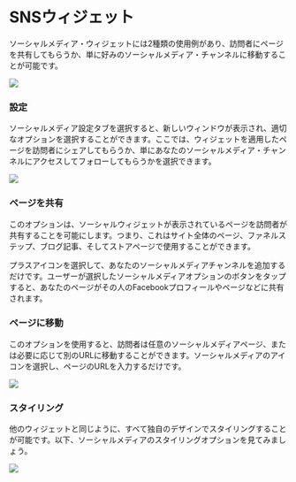 # SNSウィジェット

ソーシャルメディア・ウィジェットには2種類の使用例があり、訪問者にページを共有してもらうか、単に好みのソーシャルメディア・チャンネルに移動することが可能です。

![](https://1369750374-files.gitbook.io/~/files/v0/b/gitbook-x-prod.appspot.com/o/spaces%2FWQDl1MvGQxbiNyVOzW8v%2Fuploads%2F1NXSbSxs24CL86XMxTR4%2Fsocial%20media.PNG?alt=media\&token=d4f46331-f17a-447b-be81-ceaedceab06b)

### 設定

ソーシャルメディア設定タブを選択すると、新しいウィンドウが表示され、適切なオプションを選択することができます。ここでは、ウィジェットを適用したページを訪問者にシェアしてもらうか、単にあなたのソーシャルメディア・チャンネルにアクセスしてフォローしてもらうかを選択できます。

![](https://1369750374-files.gitbook.io/~/files/v0/b/gitbook-x-prod.appspot.com/o/spaces%2FWQDl1MvGQxbiNyVOzW8v%2Fuploads%2FkIkDOdk2pPl0b3iIEdtM%2Fsocial%20media%20element%20settings.PNG?alt=media\&token=67e5a84b-0f09-4a19-ae5b-dbce20bbeeba)

### ページを共有

このオプションは、ソーシャルウィジェットが表示されているページを訪問者が共有することを可能にします。つまり、これはサイト全体のページ、ファネルステップ、ブログ記事、そしてストアページで使用することができます。

プラスアイコンを選択して、あなたのソーシャルメディアチャンネルを追加するだけです。ユーザーが選択したソーシャルメディアオプションのボタンをタップすると、あなたのページがその人のFacebookプロフィールやページなどに共有されます。

### ページに移動

このオプションを使用すると、訪問者は任意のソーシャルメディアページ、または必要に応じて別のURLに移動することができます。ソーシャルメディアのアイコンを選択し、ページのURLを入力するだけです。

![](https://1369750374-files.gitbook.io/~/files/v0/b/gitbook-x-prod.appspot.com/o/spaces%2FWQDl1MvGQxbiNyVOzW8v%2Fuploads%2FR6YrvMbc3PY8SJsyICdv%2Fsocial%20media%20go%20to.PNG?alt=media\&token=fb5e4626-b78b-4511-9d37-f7cf3ccac2ec)

### スタイリング

他のウィジェットと同じように、すべて独自のデザインでスタイリングすることが可能です。以下、ソーシャルメディアのスタイリングオプションを見てみましょう。

![](https://1369750374-files.gitbook.io/~/files/v0/b/gitbook-x-prod.appspot.com/o/spaces%2FWQDl1MvGQxbiNyVOzW8v%2Fuploads%2FAyjkQOqPwSAXr1enIBmG%2Fsocial%20media%20styling.PNG?alt=media\&token=14a2062a-b710-456a-8879-f76582490339)
